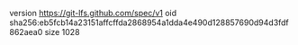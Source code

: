 version https://git-lfs.github.com/spec/v1
oid sha256:eb5fcb14a23151affcffda2868954a1dda4e490d128857690d94d3fdf862aea0
size 1028
